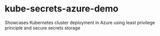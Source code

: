 # kube-secrets-azure-demo
Showcases Kubernetes cluster deployment in Azure using least privilege principle and secure secrets storage
